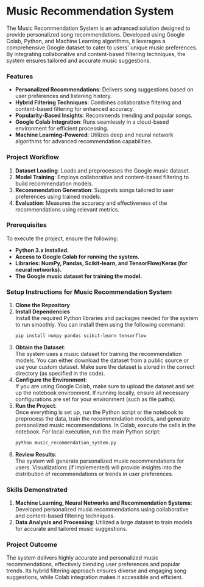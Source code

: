 # Music Recommendation System

The Music Recommendation System is an advanced solution designed to provide personalized song recommendations. Developed using Google Colab, Python, and Machine Learning algorithms, it leverages a comprehensive Google dataset to cater to users' unique music preferences. By integrating collaborative and content-based filtering techniques, the system ensures tailored and accurate music suggestions.  

### **Features**  
- **Personalized Recommendations**: Delivers song suggestions based on user preferences and listening history.  
- **Hybrid Filtering Techniques**: Combines collaborative filtering and content-based filtering for enhanced accuracy.  
- **Popularity-Based Insights**: Recommends trending and popular songs.  
- **Google Colab Integration**: Runs seamlessly in a cloud-based environment for efficient processing.  
- **Machine Learning-Powered**: Utilizes deep and neural network algorithms for advanced recommendation capabilities.  

### **Project Workflow**  
1. **Dataset Loading**: Loads and preprocesses the Google music dataset.  
2. **Model Training**: Employs collaborative and content-based filtering to build recommendation models.  
3. **Recommendation Generation**: Suggests songs tailored to user preferences using trained models.  
4. **Evaluation**: Measures the accuracy and effectiveness of the recommendations using relevant metrics.  

### **Prerequisites**  
To execute the project, ensure the following:  
- **Python 3.x installed.** 
- **Access to Google Colab for running the system.**
- **Libraries: NumPy, Pandas, Scikit-learn, and TensorFlow/Keras (for neural networks).**  
- **The Google music dataset for training the model.**

### **Setup Instructions for Music Recommendation System**  

1. **Clone the Repository**
2. **Install Dependencies**  
   Install the required Python libraries and packages needed for the system to run smoothly. You can install them using the following command:  
   ```bash  
   pip install numpy pandas scikit-learn tensorflow  
   ```
3. **Obtain the Dataset**:  
   The system uses a music dataset for training the recommendation models. You can either download the dataset from a public source or use your custom dataset. Make sure the dataset is stored in the correct directory (as specified in the code).  
4. **Configure the Environment**:  
   If you are using Google Colab, make sure to upload the dataset and set up the notebook environment. If running locally, ensure all necessary configurations are set for your environment (such as file paths).
5. **Run the Project**:  
   Once everything is set up, run the Python script or the notebook to preprocess the data, train the recommendation models, and generate personalized music recommendations. In Colab, execute the cells in the notebook. For local execution, run the main Python script:  
   ```bash  
   python music_recommendation_system.py  
   ```
6. **Review Results**:  
   The system will generate personalized music recommendations for users. Visualizations (if implemented) will provide insights into the distribution of recommendations or trends in user preferences.

### **Skills Demonstrated**  
1. **Machine Learning, Neural Networks and Recommendation Systems**: Developed personalized music recommendations using collaborative and content-based filtering techniques.  
2. **Data Analysis and Processing**: Utilized a large dataset to train models for accurate and tailored music suggestions.   

### **Project Outcome**  
The system delivers highly accurate and personalized music recommendations, effectively blending user preferences and popular trends. Its hybrid filtering approach ensures diverse and engaging song suggestions, while Colab integration makes it accessible and efficient.

